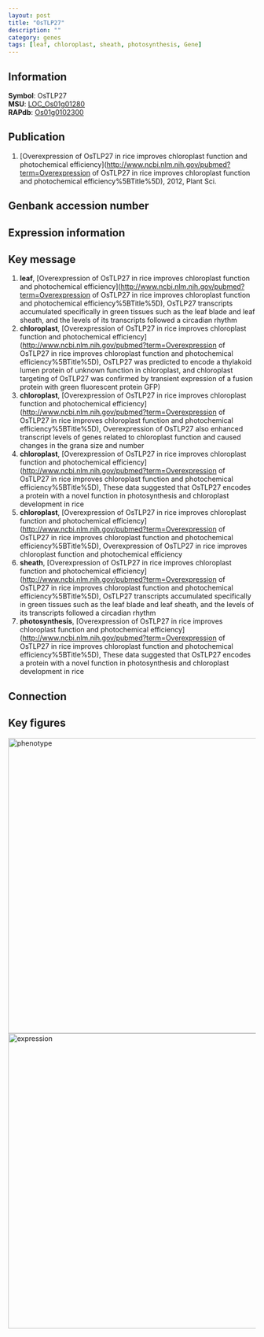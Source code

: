 ```yaml
---
layout: post
title: "OsTLP27"
description: ""
category: genes
tags: [leaf, chloroplast, sheath, photosynthesis, Gene]
---
```


## Information
__Symbol__: OsTLP27  
__MSU__: [LOC_Os01g01280](http://rice.plantbiology.msu.edu/cgi-bin/ORF_infopage.cgi?orf=LOC_Os01g01280)  
__RAPdb__: [Os01g0102300](http://rapdb.dna.affrc.go.jp/viewer/gbrowse_details/irgsp1?name=Os01g0102300)  

## Publication
1. [Overexpression of OsTLP27 in rice improves chloroplast function and photochemical efficiency](http://www.ncbi.nlm.nih.gov/pubmed?term=Overexpression of OsTLP27 in rice improves chloroplast function and photochemical efficiency%5BTitle%5D), 2012, Plant Sci.

## Genbank accession number

## Expression information

## Key message
1. __leaf__, [Overexpression of OsTLP27 in rice improves chloroplast function and photochemical efficiency](http://www.ncbi.nlm.nih.gov/pubmed?term=Overexpression of OsTLP27 in rice improves chloroplast function and photochemical efficiency%5BTitle%5D),  OsTLP27 transcripts accumulated specifically in green tissues such as the leaf blade and leaf sheath, and the levels of its transcripts followed a circadian rhythm
2. __chloroplast__, [Overexpression of OsTLP27 in rice improves chloroplast function and photochemical efficiency](http://www.ncbi.nlm.nih.gov/pubmed?term=Overexpression of OsTLP27 in rice improves chloroplast function and photochemical efficiency%5BTitle%5D),  OsTLP27 was predicted to encode a thylakoid lumen protein of unknown function in chloroplast, and chloroplast targeting of OsTLP27 was confirmed by transient expression of a fusion protein with green fluorescent protein GFP)  
3. __chloroplast__, [Overexpression of OsTLP27 in rice improves chloroplast function and photochemical efficiency](http://www.ncbi.nlm.nih.gov/pubmed?term=Overexpression of OsTLP27 in rice improves chloroplast function and photochemical efficiency%5BTitle%5D),  Overexpression of OsTLP27 also enhanced transcript levels of genes related to chloroplast function and caused changes in the grana size and number
4. __chloroplast__, [Overexpression of OsTLP27 in rice improves chloroplast function and photochemical efficiency](http://www.ncbi.nlm.nih.gov/pubmed?term=Overexpression of OsTLP27 in rice improves chloroplast function and photochemical efficiency%5BTitle%5D),  These data suggested that OsTLP27 encodes a protein with a novel function in photosynthesis and chloroplast development in rice
5. __chloroplast__, [Overexpression of OsTLP27 in rice improves chloroplast function and photochemical efficiency](http://www.ncbi.nlm.nih.gov/pubmed?term=Overexpression of OsTLP27 in rice improves chloroplast function and photochemical efficiency%5BTitle%5D), Overexpression of OsTLP27 in rice improves chloroplast function and photochemical efficiency
6. __sheath__, [Overexpression of OsTLP27 in rice improves chloroplast function and photochemical efficiency](http://www.ncbi.nlm.nih.gov/pubmed?term=Overexpression of OsTLP27 in rice improves chloroplast function and photochemical efficiency%5BTitle%5D),  OsTLP27 transcripts accumulated specifically in green tissues such as the leaf blade and leaf sheath, and the levels of its transcripts followed a circadian rhythm
7. __photosynthesis__, [Overexpression of OsTLP27 in rice improves chloroplast function and photochemical efficiency](http://www.ncbi.nlm.nih.gov/pubmed?term=Overexpression of OsTLP27 in rice improves chloroplast function and photochemical efficiency%5BTitle%5D),  These data suggested that OsTLP27 encodes a protein with a novel function in photosynthesis and chloroplast development in rice

## Connection

## Key figures
<img src="http://ricencode.github.io/images/OsTLP27.pheno.png" alt="phenotype"  style="width: 600px;"/>

<img src="http://ricencode.github.io/images/OsTLP27.exp.png" alt="expression"  style="width: 600px;"/>


